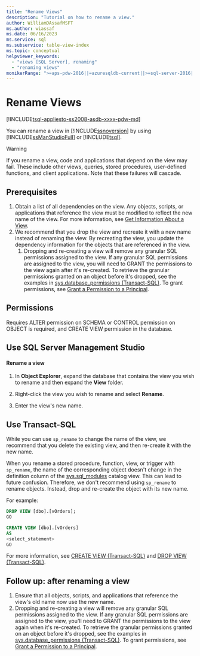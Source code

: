 ```yaml
---
title: "Rename Views"
description: "Tutorial on how to rename a view."
author: WilliamDAssafMSFT
ms.author: wiassaf
ms.date: 06/16/2023
ms.service: sql
ms.subservice: table-view-index
ms.topic: conceptual
helpviewer_keywords:
  - "views [SQL Server], renaming"
  - "renaming views"
monikerRange: ">=aps-pdw-2016||=azuresqldb-current||>=sql-server-2016||>=sql-server-linux-2017||=azuresqldb-mi-current"
---
```

# Rename Views
[!INCLUDE[tsql-appliesto-ss2008-asdb-xxxx-pdw-md](../../includes/appliesto-ss-asdb-xxxx-pdw-md.md)]

  You can rename a view in [!INCLUDE[ssnoversion](../../includes/ssnoversion-md.md)] by using [!INCLUDE[ssManStudioFull](../../includes/ssmanstudiofull-md.md)] or [!INCLUDE[tsql](../../includes/tsql-md.md)].  
  
> [!WARNING]  
> If you rename a view, code and applications that depend on the view may fail. These include other views, queries, stored procedures, user-defined functions, and client applications. Note that these failures will cascade.  

## <a id="Prerequisites"></a> Prerequisites

 1. Obtain a list of all dependencies on the view. Any objects, scripts, or applications that reference the view must be modified to reflect the new name of the view. For more information, see [Get Information About a View](../../relational-databases/views/get-information-about-a-view.md). 
 1. We recommend that you drop the view and recreate it with a new name instead of renaming the view. By recreating the view, you update the dependency information for the objects that are referenced in the view.
     1. Dropping and re-creating a view will remove any granular SQL permissions assigned to the view. If any granular SQL permissions are assigned to the view, you will need to GRANT the permissions to the view again after it's re-created. To retrieve the granular permissions granted on an object before it's dropped, see the examples in [sys.database_permissions (Transact-SQL)](../system-catalog-views/sys-database-permissions-transact-sql.md). To grant permissions, see [Grant a Permission to a Principal](../security/authentication-access/grant-a-permission-to-a-principal.md).
  

## <a id="Permissions"></a> Permissions

 Requires ALTER permission on SCHEMA or CONTROL permission on OBJECT is required, and CREATE VIEW permission in the database.  
  
## <a id="SSMSProcedure"></a> Use SQL Server Management Studio
  
#### Rename a view
  
1. In **Object Explorer**, expand the database that contains the view you wish to rename and then expand the **View** folder.  
  
1. Right-click the view you wish to rename and select **Rename**.  
  
1. Enter the view's new name.  

## <a id="TsqlProcedure"></a> Use Transact-SQL
  
 While you can use `sp_rename` to change the name of the view, we recommend that you delete the existing view, and then re-create it with the new name.

 When you rename a stored procedure, function, view, or trigger with `sp_rename`, the name of the corresponding object doesn't change in the definition column of the [sys.sql_modules](../system-catalog-views/sys-sql-modules-transact-sql.md) catalog view. This can lead to future confusion. Therefore, we don't recommend using `sp_rename` to rename objects. Instead, drop and re-create the object with its new name.
  
 For example:

 ```sql
 DROP VIEW [dbo].[vOrders];
 GO

 CREATE VIEW [dbo].[vOrders]
 AS 
 <select_statement>
 GO
 ```

 For more information, see [CREATE VIEW (Transact-SQL)](../../t-sql/statements/create-view-transact-sql.md) and [DROP VIEW (Transact-SQL)](../../t-sql/statements/drop-view-transact-sql.md).
  
## <a id="FollowUp"></a> Follow up: after renaming a view

 1. Ensure that all objects, scripts, and applications that reference the view's old name now use the new name.
 1. Dropping and re-creating a view will remove any granular SQL permissions assigned to the view. If any granular SQL permissions are assigned to the view, you'll need to GRANT the permissions to the view again when it's re-created. To retrieve the granular permissions granted on an object before it's dropped, see the examples in [sys.database_permissions (Transact-SQL)](../system-catalog-views/sys-database-permissions-transact-sql.md). To grant permissions, see [Grant a Permission to a Principal](../security/authentication-access/grant-a-permission-to-a-principal.md).